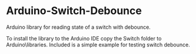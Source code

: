 # Arduino-Switch-Debounce
Arduino library for reading state of a switch with debounce.

To install the library to the Arduino IDE copy the Switch folder to Arduino\libraries. Included is a simple example for testing switch debounce.

